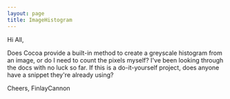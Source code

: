 ```yaml
---
layout: page
title: ImageHistogram
---
```


Hi All,

Does Cocoa provide a built-in method to create a greyscale histogram from an image, or do I need to count the pixels myself? I've been looking through the docs with no luck so far. If this is a do-it-yourself project, does anyone have a snippet they're already using?

Cheers,
FinlayCannon

